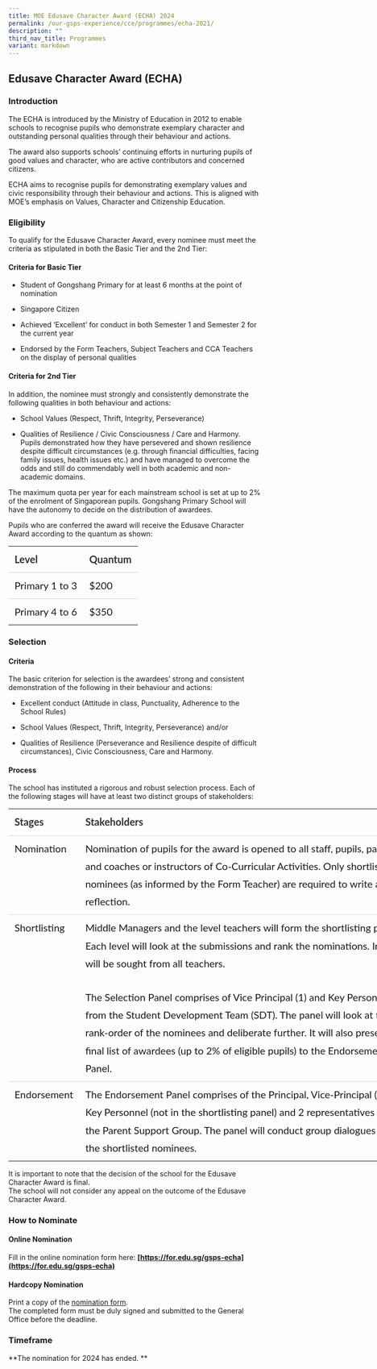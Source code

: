 ```yaml
---
title: MOE Edusave Character Award (ECHA) 2024
permalink: /our-gsps-experience/cce/programmes/echa-2021/
description: ""
third_nav_title: Programmes
variant: markdown
---
```

Edusave Character Award (ECHA)
------------------------------

### Introduction

The ECHA is introduced by the Ministry of Education in 2012 to enable schools to recognise pupils who demonstrate exemplary character and outstanding personal qualities through their behaviour and actions.

The award also supports schools’ continuing efforts in nurturing pupils of good values and character, who are active contributors and concerned citizens.

ECHA aims to recognise pupils for demonstrating exemplary values and civic responsibility through their behaviour and actions. This is aligned with MOE’s emphasis on Values, Character and Citizenship Education.

### Eligibility

To qualify for the Edusave Character Award, every nominee must meet the criteria as stipulated in both the Basic Tier and the 2nd Tier:

#### Criteria for Basic Tier

*   Student of Gongshang Primary for at least 6 months at the point of nomination
    
*   Singapore Citizen
    
*   Achieved ‘Excellent’ for conduct in both Semester 1 and Semester 2 for the current year
    
*   Endorsed by the Form Teachers, Subject Teachers and CCA Teachers on the display of personal qualities
    

#### Criteria for 2nd Tier

In addition, the nominee must strongly and consistently demonstrate the following qualities in both behaviour and actions:

*   School Values (Respect, Thrift, Integrity, Perseverance)
    
*   Qualities of Resilience / Civic Consciousness / Care and Harmony.  
    Pupils demonstrated how they have persevered and shown resilience despite difficult circumstances (e.g. through financial difficulties, facing family issues, health issues etc.) and have managed to overcome the odds and still do commendably well in both academic and non-academic domains.
    

The maximum quota per year for each mainstream school is set at up to 2% of the enrolment of Singaporean pupils. Gongshang Primary School will have the autonomy to decide on the distribution of awardees.

Pupils who are conferred the award will receive the Edusave Character Award according to the quantum as shown:

<table style="box-sizing: inherit; font-family: Lato, sans-serif; border-collapse: collapse; border-spacing: 0px; width: 802.664px;"><colgroup style="box-sizing: inherit; font-family: Lato, sans-serif;"><col style="box-sizing: inherit; font-family: Lato, sans-serif;"><col style="box-sizing: inherit; font-family: Lato, sans-serif;"></colgroup><tbody style="box-sizing: inherit; font-family: Lato, sans-serif;"><tr style="box-sizing: inherit; font-family: Lato, sans-serif;"><th style="box-sizing: inherit; font-family: Lato, sans-serif; padding: 0.5em 0.75em; text-align: left; vertical-align: top; color: rgb(50, 50, 50); border-style: solid; border-color: rgb(214, 214, 214); border-image: initial; border-width: 0px 0px 1px;" colspan="1" rowspan="1"><p style="box-sizing: inherit; font-family: Lato, sans-serif; margin: 0rem 0px; padding: 0px; font-size: 1.25rem; line-height: 2.2rem;">Level</p></th><th style="box-sizing: inherit; font-family: Lato, sans-serif; padding: 0.5em 0.75em; text-align: left; vertical-align: top; color: rgb(50, 50, 50); border-style: solid; border-color: rgb(214, 214, 214); border-image: initial; border-width: 0px 0px 1px;" colspan="1" rowspan="1"><p style="box-sizing: inherit; font-family: Lato, sans-serif; margin: 0rem 0px; padding: 0px; font-size: 1.25rem; line-height: 2.2rem;">Quantum</p></th></tr><tr style="box-sizing: inherit; font-family: Lato, sans-serif;"><td style="box-sizing: inherit; font-family: Lato, sans-serif; padding: 0.5em 0.75em; text-align: left; vertical-align: top; border-style: solid; border-color: rgb(214, 214, 214); border-image: initial; border-width: 0px 0px 1px;" colspan="1" rowspan="1"><p style="box-sizing: inherit; font-family: Lato, sans-serif; margin: 0rem 0px; padding: 0px; font-size: 1.25rem; line-height: 2.2rem;">Primary 1 to 3</p></td><td style="box-sizing: inherit; font-family: Lato, sans-serif; padding: 0.5em 0.75em; text-align: left; vertical-align: top; border-style: solid; border-color: rgb(214, 214, 214); border-image: initial; border-width: 0px 0px 1px;" colspan="1" rowspan="1"><p style="box-sizing: inherit; font-family: Lato, sans-serif; margin: 0rem 0px; padding: 0px; font-size: 1.25rem; line-height: 2.2rem;">$200</p></td></tr><tr style="box-sizing: inherit; font-family: Lato, sans-serif;"><td style="box-sizing: inherit; font-family: Lato, sans-serif; padding: 0.5em 0.75em; text-align: left; vertical-align: top; border: 0px solid rgb(214, 214, 214);" colspan="1" rowspan="1"><p style="box-sizing: inherit; font-family: Lato, sans-serif; margin: 0rem 0px; padding: 0px; font-size: 1.25rem; line-height: 2.2rem;">Primary 4 to 6</p></td><td style="box-sizing: inherit; font-family: Lato, sans-serif; padding: 0.5em 0.75em; text-align: left; vertical-align: top; border: 0px solid rgb(214, 214, 214);" colspan="1" rowspan="1"><p style="box-sizing: inherit; font-family: Lato, sans-serif; margin: 0rem 0px; padding: 0px; font-size: 1.25rem; line-height: 2.2rem;">$350</p></td></tr></tbody></table>

### Selection

#### Criteria

The basic criterion for selection is the awardees’ strong and consistent demonstration of the following in their behaviour and actions:

*   Excellent conduct (Attitude in class, Punctuality, Adherence to the School Rules)
    
*   School Values (Respect, Thrift, Integrity, Perseverance) and/or
    
*   Qualities of Resilience (Perseverance and Resilience despite of difficult circumstances), Civic Consciousness, Care and Harmony.
    

#### Process

The school has instituted a rigorous and robust selection process. Each of the following stages will have at least two distinct groups of stakeholders:

<table style="box-sizing: inherit; font-family: Lato, sans-serif; border-collapse: collapse; border-spacing: 0px; width: 802.664px;"><colgroup style="box-sizing: inherit; font-family: Lato, sans-serif;"><col style="box-sizing: inherit; font-family: Lato, sans-serif;"><col style="box-sizing: inherit; font-family: Lato, sans-serif;"></colgroup><tbody style="box-sizing: inherit; font-family: Lato, sans-serif;"><tr style="box-sizing: inherit; font-family: Lato, sans-serif;"><th style="box-sizing: inherit; font-family: Lato, sans-serif; padding: 0.5em 0.75em; text-align: left; vertical-align: top; color: rgb(50, 50, 50); border-style: solid; border-color: rgb(214, 214, 214); border-image: initial; border-width: 0px 0px 1px;" colspan="1" rowspan="1"><p style="box-sizing: inherit; font-family: Lato, sans-serif; margin: 0rem 0px; padding: 0px; font-size: 1.25rem; line-height: 2.2rem;">Stages</p></th><th style="box-sizing: inherit; font-family: Lato, sans-serif; padding: 0.5em 0.75em; text-align: left; vertical-align: top; color: rgb(50, 50, 50); border-style: solid; border-color: rgb(214, 214, 214); border-image: initial; border-width: 0px 0px 1px;" colspan="1" rowspan="1"><p style="box-sizing: inherit; font-family: Lato, sans-serif; margin: 0rem 0px; padding: 0px; font-size: 1.25rem; line-height: 2.2rem;">Stakeholders</p></th></tr><tr style="box-sizing: inherit; font-family: Lato, sans-serif;"><td style="box-sizing: inherit; font-family: Lato, sans-serif; padding: 0.5em 0.75em; text-align: left; vertical-align: top; border-style: solid; border-color: rgb(214, 214, 214); border-image: initial; border-width: 0px 0px 1px;" colspan="1" rowspan="1"><p style="box-sizing: inherit; font-family: Lato, sans-serif; margin: 0rem 0px; padding: 0px; font-size: 1.25rem; line-height: 2.2rem;">Nomination</p></td><td style="box-sizing: inherit; font-family: Lato, sans-serif; padding: 0.5em 0.75em; text-align: left; vertical-align: top; border-style: solid; border-color: rgb(214, 214, 214); border-image: initial; border-width: 0px 0px 1px;" colspan="1" rowspan="1"><p style="box-sizing: inherit; font-family: Lato, sans-serif; margin: 0rem 0px; padding: 0px; font-size: 1.25rem; line-height: 2.2rem;">Nomination of pupils for the award is opened to all staff, pupils, parents, and coaches or instructors of Co-Curricular Activities. Only shortlisted nominees (as informed by the Form Teacher) are required to write a short reflection.</p></td></tr><tr style="box-sizing: inherit; font-family: Lato, sans-serif;"><td style="box-sizing: inherit; font-family: Lato, sans-serif; padding: 0.5em 0.75em; text-align: left; vertical-align: top; border-style: solid; border-color: rgb(214, 214, 214); border-image: initial; border-width: 0px 0px 1px;" colspan="1" rowspan="1"><p style="box-sizing: inherit; font-family: Lato, sans-serif; margin: 0rem 0px; padding: 0px; font-size: 1.25rem; line-height: 2.2rem;">Shortlisting</p></td><td style="box-sizing: inherit; font-family: Lato, sans-serif; padding: 0.5em 0.75em; text-align: left; vertical-align: top; border-style: solid; border-color: rgb(214, 214, 214); border-image: initial; border-width: 0px 0px 1px;" colspan="1" rowspan="1"><p style="box-sizing: inherit; font-family: Lato, sans-serif; margin: 0rem 0px 1em; padding: 0px; font-size: 1.25rem; line-height: 2.2rem;">Middle Managers and the level teachers will form the shortlisting panel. Each level will look at the submissions and rank the nominations. Inputs will be sought from all teachers.</p><p style="box-sizing: inherit; font-family: Lato, sans-serif; margin: 2rem 0px 0rem; padding: 0px; font-size: 1.25rem; line-height: 2.2rem;">The Selection Panel comprises of Vice Principal (1) and Key Personnels from the Student Development Team (SDT). The panel will look at the rank-order of the nominees and deliberate further. It will also present the final list of awardees (up to 2% of eligible pupils) to the Endorsement Panel.</p></td></tr><tr style="box-sizing: inherit; font-family: Lato, sans-serif;"><td style="box-sizing: inherit; font-family: Lato, sans-serif; padding: 0.5em 0.75em; text-align: left; vertical-align: top; border: 0px solid rgb(214, 214, 214);" colspan="1" rowspan="1"><p style="box-sizing: inherit; font-family: Lato, sans-serif; margin: 0rem 0px; padding: 0px; font-size: 1.25rem; line-height: 2.2rem;">Endorsement</p></td><td style="box-sizing: inherit; font-family: Lato, sans-serif; padding: 0.5em 0.75em; text-align: left; vertical-align: top; border: 0px solid rgb(214, 214, 214);" colspan="1" rowspan="1"><p style="box-sizing: inherit; font-family: Lato, sans-serif; margin: 0rem 0px; padding: 0px; font-size: 1.25rem; line-height: 2.2rem;">The Endorsement Panel comprises of the Principal, Vice-Principal (2), 1 Key Personnel (not in the shortlisting panel) and 2 representatives from the Parent Support Group. The panel will conduct group dialogues with the shortlisted nominees.</p></td></tr></tbody></table>

It is important to note that the decision of the school for the Edusave Character Award is final.  
The school will not consider any appeal on the outcome of the Edusave Character Award.

### How to Nominate

#### Online Nomination

Fill in the online nomination form here:&nbsp;**[https://for.edu.sg/gsps-echa](https://for.edu.sg/gsps-echa)**

#### Hardcopy Nomination

Print a copy of the&nbsp;[nomination form](https://www.gongshangpri.moe.edu.sg/files/2024%20uploads/ECHA_2024_N2_Nomination_Form__Parents_Coaches___21jul24_.pdf).  
The completed form must be duly signed and submitted to the General Office before the deadline.

### Timeframe

**The nomination for 2024 has ended. **